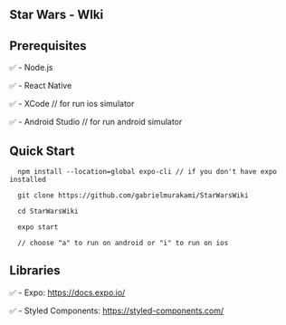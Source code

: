 ## Star Wars - WIki

<!-- ![Alt Text](https://i.ibb.co/r2QNzxm/Captura-de-Tela-2022-07-07-a-s-18-44-32.png) -->

## Prerequisites

:white_check_mark: - Node.js

:white_check_mark: - React Native

:white_check_mark: - XCode // for run ios simulator

:white_check_mark: - Android Studio // for run android simulator

## Quick Start

```
  npm install --location=global expo-cli // if you don't have expo installed

  git clone https://github.com/gabrielmurakami/StarWarsWiki

  cd StarWarsWiki

  expo start

  // choose "a" to run on android or "i" to run on ios
```

## Libraries

:white_check_mark: - Expo: https://docs.expo.io/

:white_check_mark: - Styled Components: https://styled-components.com/
